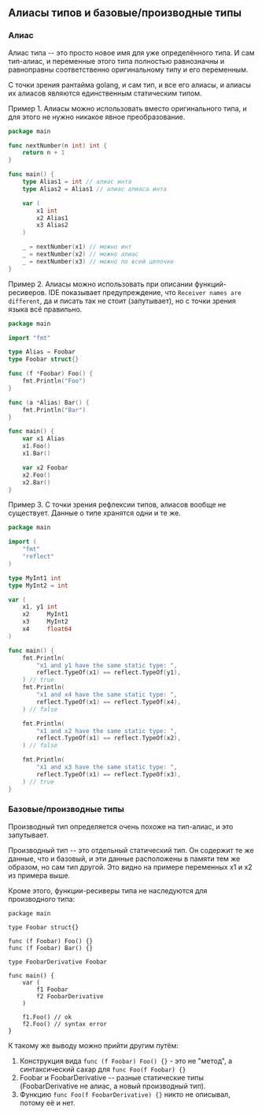 ## Алиасы типов и базовые/производные типы

### Алиас

Алиас типа -- это просто новое имя для уже определённого типа. И сам тип-алиас, и переменные этого типа
полностью равнозначны и равноправны соответственно оригинальному типу и его переменным.

С точки зрения рантайма golang, и сам тип, и все его алиасы, и алиасы их алиасов являются
единственным статическим типом.

Пример 1. Алиасы можно использовать вместо оригинального типа, и для этого не нужно никакое явное преобразование.

```go
package main

func nextNumber(n int) int {
	return n + 1
}

func main() {
	type Alias1 = int // алиас инта
	type Alias2 = Alias1 // алиас алиаса инта

	var (
		x1 int
		x2 Alias1
		x3 Alias2
	)

	_ = nextNumber(x1) // можно инт
	_ = nextNumber(x2) // можно алиас
	_ = nextNumber(x3) // можно по всей цепочке
}
```

Пример 2. Алиасы можно использовать при описании функций-ресиверов.
IDE показывает предупреждение, что `Receiver names are different`,
да и писать так не стоит (запутывает), но с точки зрения языка всё правильно.

```go
package main

import "fmt"

type Alias = Foobar
type Foobar struct{}

func (f *Foobar) Foo() {
	fmt.Println("Foo")
}

func (a *Alias) Bar() {
	fmt.Println("Bar")
}

func main() {
	var x1 Alias
	x1.Foo()
	x1.Bar()

	var x2 Foobar
	x2.Foo()
	x2.Bar()
}
```

Пример 3. С точки зрения рефлексии типов, алиасов вообще не существует.
Данные о типе хранятся одни и те же.

```go
package main

import (
	"fmt"
	"reflect"
)

type MyInt1 int
type MyInt2 = int

var (
	x1, y1 int
	x2     MyInt1
	x3     MyInt2
	x4     float64
)

func main() {
	fmt.Println(
		"x1 and y1 have the same static type: ",
		reflect.TypeOf(x1) == reflect.TypeOf(y1),
	) // true
	fmt.Println(
		"x1 and x4 have the same static type: ",
		reflect.TypeOf(x1) == reflect.TypeOf(x4),
	) // false

	fmt.Println(
		"x1 and x2 have the same static type: ",
		reflect.TypeOf(x1) == reflect.TypeOf(x2),
	) // false

	fmt.Println(
		"x1 and x3 have the same static type: ",
		reflect.TypeOf(x1) == reflect.TypeOf(x3),
	) // true
}

```

### Базовые/производные типы

Производный тип определяется очень похоже на тип-алиас, и это запутывает.

Производный тип -- это отдельный статический тип. Он содержит те же данные,
что и базовый, и эти данные расположены в памяти тем же образом, но сам тип другой.
Это видно на примере переменных x1 и x2 из примера выше.

Кроме этого, функции-ресиверы типа не наследуются для производного типа:

```golang
package main

type Foobar struct{}

func (f Foobar) Foo() {}
func (f Foobar) Bar() {}

type FoobarDerivative Foobar

func main() {
	var (
		f1 Foobar
		f2 FoobarDerivative
	)

	f1.Foo() // ok
	f2.Foo() // syntax error
}
```

К такому же выводу можно прийти другим путём:
1. Конструкция вида `func (f Foobar) Foo() {}` - это не "метод", а синтаксический сахар для `func Foo(f Foobar) {}`
2. Foobar и FoobarDerivative -- разные статические типы (FoobarDerivative не алиас, а новый производный тип).
3. Функцию `func Foo(f FoobarDerivative) {}` никто не описывал, потому её и нет.